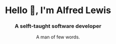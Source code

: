 <h1 align="center">Hello 👋, I'm Alfred Lewis</h1>
<h3 align="center">A selft-taught software developer</h3>

<p align="center">
A man of few words.
</p>
